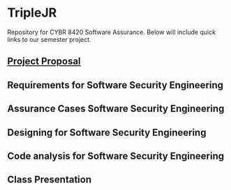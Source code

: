 # TripleJR
Repository for CYBR 8420 Software Assurance. Below will include quick links to our semester project. 

## [Project Proposal](https://github.com/jacob-barna/TripleJR/blob/master/ProjectProposal.md)

## Requirements for Software Security Engineering

## Assurance Cases Software Security Engineering

## Designing for Software Security Engineering

## Code analysis for Software Security Engineering

## Class Presentation
